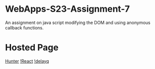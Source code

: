 # WebApps-S23-Assignment-7
An assignment on java script modifying the DOM and using anonymous callback functions.
# Hosted Page
[Hunter]( https://44-563-web-apps-s23.github.io/44563-webapps-s23-assignment7-SINGAMALAHARSHITHA235/hunter.html)
[!React]( https://44-563-web-apps-s23.github.io/44563-webapps-s23-assignment7-SINGAMALAHARSHITHA235/react.html)
[!delayq]( https://44-563-web-apps-s23.github.io/44563-webapps-s23-assignment7-SINGAMALAHARSHITHA235/delayq.html)
